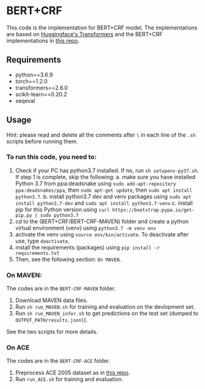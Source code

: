 # BERT+CRF
This code is the implementation for BERT+CRF model. The implementations are based on [Huggingface's Transformers](https://github.com/huggingface/transformers) and the BERT+CRF implementations in [this repo](https://github.com/mezig351/transformers/tree/ner_crf/examples/ner).


## Requirements
- python==3.6.9
- torch==1.2.0
- transformers==2.6.0
- scikit-learn==0.20.2
- seqeval
  

## Usage
Hint: please read and delete all the comments after ```\``` in each line of the ```.sh``` scripts before running them.

### To run this code, you need to:
1. Check if your PC has python3.7 installed. If no, run ```sh setupenv-py37.sh```. If step 1 is complete, skip the following:
    a. make sure you have installed Python 3.7 from ppa:deadsnake using ```sudo add-apt-repository ppa:deadsnakes/ppa```, then ```sudo apt-get update```, then ```sudo apt install python3.7```.
    b. install python3.7 dev and venv packages using ```sudo apt install python3.7-dev``` and ```sudo apt install python3.7-venv```
    c. install pip for this Python version using ```curl https://bootstrap.pypa.io/get-pip.py | sudo python3.7```
2. cd to the (BERT+CRF/BERT-CRF-MAVEN) folder and create a python virtual environment (venv) using ```python3.7 -m venv env```
3. activate the venv using ```source env/bin/activate```. To deactivate after use, type ```deactivate```.
4. install the requirements (packages) using ```pip install -r requirements.txt```
5. Then, see the following section: ```On MAVEN```.

### On MAVEN:
The codes are in the ```BERT-CRF-MAVEN``` folder.

1. Download MAVEN data files.
2. Run ```sh run_MAVEN.sh``` for training and evaluation on the devlopment set.  
3. Run ```sh run_MAVEN_infer.sh``` to get predictions on the test set (dumped to ```OUTPUT_PATH/results.jsonl```).

See the two scripts for more details.

### On ACE
The codes are in the ```BERT-CRF-ACE``` folder.

1. Preprocess ACE 2005 dataset as in [this repo](https://github.com/thunlp/HMEAE).
2. Run ``run_ACE.sh`` for training and evaluation.

